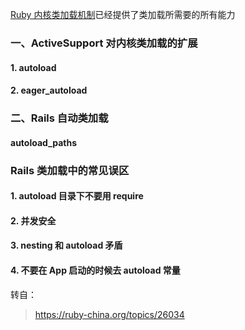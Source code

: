 [Ruby 内核类加载机制](../17.load_path和类加载机制.md)已经提供了类加载所需要的所有能力

### 一、ActiveSupport 对内核类加载的扩展

#### 1. autoload

#### 2. eager_autoload


### 二、Rails 自动类加载

#### autoload_paths


### Rails 类加载中的常见误区

#### 1. autoload 目录下不要用 require

#### 2. 并发安全

#### 3. nesting 和 autoload 矛盾

#### 4. 不要在 App 启动的时候去 autoload 常量


转自：
> https://ruby-china.org/topics/26034
